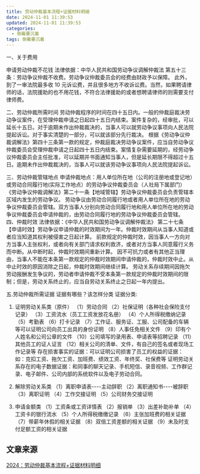 ```yaml
---
title: 劳动仲裁基本流程+证据材料明细
date: 2024-11-01 11:39:53
updated: 2024-11-01 11:39:53
categories:
  - 倒霉要沉着
tags: 倒霉要沉着
---
```


一、关于费用

申请劳动仲裁不花钱
法律依据：中华人民共和国劳动争议调解仲裁法
第五十三条：劳动争议仲裁不收费。劳动争议仲裁委员会的经费由财政予以保障。
此外，到了一审法院最多收 10 元诉讼费，并且很多地方不收诉讼费。当然，如果聘请律师的话，法院援助的也不用花钱，不符合法律援助的或者想聘请律师的则需要支付律师费。

二、劳动仲裁所需时间
劳动仲裁程序的时间在四十五日内。一般的仲裁庭裁决劳动争议案件，在受理仲裁申请之日起四十五日内结束。案件复杂的，经审批，可以延长十五日。对于逾期未作出仲裁裁决的，当事人可以就劳动争议事项向人民法院提起诉讼。对于事实清楚的一部分，可以就该部分先行裁决。
根据《劳动争议仲裁调解法》第四十三条第一款的规定，仲裁庭裁决劳动争议案件，应当自劳动争议仲裁委员会受理仲裁申请之日起四十五日内结束。案情复杂需要延期的，经劳动争议仲裁委员会主任批准，可以延期并书面通知当事人，但是延长期限不得超过十五日。逾期未作出仲裁裁决的，当事人可以就该劳动争议事项向人民法院提起诉讼。

三、劳动仲裁管辖地点
申请仲裁地点：用人单位所在地（公司的注册地或登记地）或劳动合同履行地(实际工作地点）的劳动争议仲裁委员会（人社局下属部门）
《劳动争议仲裁调解法》第二十一条【地域管辖】劳动争议仲裁委员会负责管辖本区域内发生的劳动争议。
劳动争议由劳动合同履行地或者用人单位所在地的劳动争议仲裁委员会管辖。双方当事人分别向劳动合同履行地和用人单位所在地的劳动争议仲裁委员会申请仲裁的，由劳动合同履行地的劳动争议仲裁委员会管辖。
四、仲裁时效
法律依据：《中华人民共和国劳动争议调解仲裁法》
第二十七条【申请时效】劳动争议申请仲裁的时效期间为一年。仲裁时效期间从当事人知道或者应当知道其权利被侵害之日起计算。
前款规定的仲裁时效，因当事人一方向对方当事人主张权利，或者向有关部门请求权利救济，或者对方当事人同意履行义务而中断。从中断时起，仲裁时效期间重新计算。
因不可抗力或者有其他正当理由，当事人不能在本条第一款规定的仲裁时效期间申请仲裁的，仲裁时效中止。从中止时效的原因消除之日起，仲裁时效期间继续计算。
劳动关系存续期间因拖欠劳动报酬发生争议的，劳动者申请仲裁不受本条第一款规定的仲裁时效期间的限制；但是，劳动关系终止的，应当自劳动关系终止之日起一年内提出。

五.劳动仲裁所需证据
证据有哪些？该怎样分类
证据分类:
1. 证明劳动关系类（原件）
（1）劳动合同
（2）社保证明（各种社会保险支付记录）
（3）工资流水（员工工资发放花名册）
（4）个人所得税缴纳记录
（5）考勤表
（6）打卡记录
（7）工作证、服务证、工服、公司配备的车辆等可以证明公司向员工出具的身份证明
（8）人事任免相关文件
（9）印有个人姓名和公司公章的文件
（10）公司填写的录用表、申请表等招聘记录
（11）其他员工的证人证言
（12）相关公司的清单、文件，有自己的签名或者现场工作记录等
存在损害事实的证据：可以证明公司损害了员工的权益的证据：
如：克扣工资、拖欠工资、加班费、绩效工资、年终奖、社保费等
证明劳动关系存在的电子数据证据：和同事的聊天记录、手机短信、录音视频、工作群记录、电子邮件、公司内部的系统软件以及电子劳动合同。

2. 解除劳动关系类
（1）离职申请表----主动辞职
（2）离职通知书----被辞职
（3）离职证明
（4）工作交接证明
（5）公司财务交接证明

3. 申请金额类
（1）工资条或工资详情表
（2）报销单
（3）出差补助补单
（4）工资卡的银行流水
（5）个人所得税缴缴记录
（6）主张加班费的相关证据
（7）带薪年休假的相关证据
（8）双倍工资差额的相关证据
（9）未及时支付足额工资的相关证据

## 文章来源

[2024：劳动仲裁基本流程+证据材料明细](https://mp.weixin.qq.com/s?__biz=MzU5NDkxMDA2MQ==&mid=2247593100&idx=5&sn=871135df94b28795494c84c408f5b482)
